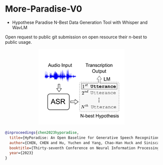 # More-Paradise-V0

- Hypothese Paradise N-Best Data Generation Tool with Whisper and WavLM

Open request to public git submission on open resource their n-best to public usage. 

<p align="center">  <img src="https://github.com/Hypotheses-Paradise/HP-v0/blob/main/Hypo-Gen.png" height ="250"> </p>



```bib
@inproceedings{chen2023hyporadise,
  title={HyPoradise: An Open Baseline for Generative Speech Recognition with Large Language Models},
  author={CHEN, CHEN and Hu, Yuchen and Yang, Chao-Han Huck and Siniscalchi, Sabato Marco and Chen, Pin-Yu and Chng, Ensiong},
  booktitle={Thirty-seventh Conference on Neural Information Processing Systems Datasets and Benchmarks Track},
  year={2023}
}
```

